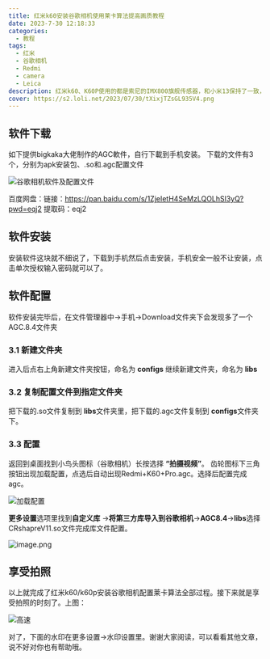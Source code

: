 ```yaml
---
title: 红米k60安装谷歌相机使用莱卡算法提高画质教程
date: 2023-7-30 12:18:33
categories:
  - 教程
tags:
  - 红米
  - 谷歌相机
  - Redmi
  - camera
  - Leica
description: 红米k60、K60P使用的都是索尼的IMX800旗舰传感器，和小米13保持了一致，这么好的相机搭配谷歌相机的莱卡算法，必定会如虎添翼，打开拍照新世界的。
cover: https://s2.loli.net/2023/07/30/tXixjTZsGL935V4.png
---
```

##  软件下载
如下提供bigkaka大佬制作的AGC軟件，自行下載到手机安装。
下载的文件有3个，分别为apk安装包、.so和.agc配置文件

![谷歌相机软件及配置文件](https://s2.loli.net/2023/07/30/LqCstNvJZeP71V4.png)

百度网盘：链接：https://pan.baidu.com/s/1ZjeIetH4SeMzLQOLhSl3yQ?pwd=eqj2 
提取码：eqj2 

##  软件安装
安装软件这块就不细说了，下载到手机然后点击安装，手机安全一般不让安装，点击单次授权输入密码就可以了。

##  软件配置
软件安装完毕后，在文件管理器中→手机→Download文件夹下会发现多了一个AGC.8.4文件夹
### 3.1 新建文件夹
进入后点右上角新建文件夹按钮，命名为 **configs**
继续新建文件夹，命名为 **libs**
### 3.2 复制配置文件到指定文件夹
把下载的.so文件复制到 **libs**文件夹里，把下载的.agc文件复制到 **configs**文件夹下。
### 3.3 配置
返回到桌面找到小鸟头图标（谷歌相机）长按选择 **“拍摄视频”**。
齿轮图标下三角按钮出现加载配置，点选后自动出现Redmi+K60+Pro.agc。选择后配置完成agc。

![加载配置](https://s2.loli.net/2023/07/30/Z4uywAHRgQUTdj2.jpg)

**更多设置**选项里找到**自定义库** →**将第三方库导入到谷歌相机**→**AGC8.4**→**libs**选择CRshapreV11.so文件完成库文件配置。

![image.png](https://s2.loli.net/2023/07/30/Iha3suGJ2Flwk4f.png)
##  享受拍照
以上就完成了红米k60/k60p安装谷歌相机配置莱卡算法全部过程。接下来就是享受拍照的时刻了。上图：

![高速](https://s2.loli.net/2023/07/30/DU2iQ31oNxLXGaI.png)

对了，下面的水印在更多设置→水印设置里。谢谢大家阅读，可以看看其他文章，说不好对你也有帮助哦。

